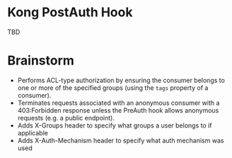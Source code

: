 # Kong PostAuth Hook
TBD

# Brainstorm
* Performs ACL-type authorization by ensuring the consumer belongs to one or more of the 
specified groups (using the `tags` property of a consumer).
* Terminates requests associated with an anonymous consumer with a 403:Forbidden response
unless the PreAuth hook allows anonymous requests (e.g. a public endpoint). 
* Adds X-Groups header to specify what groups a user belongs to if applicable
* Adds X-Auth-Mechanism header to specify what auth mechanism was used